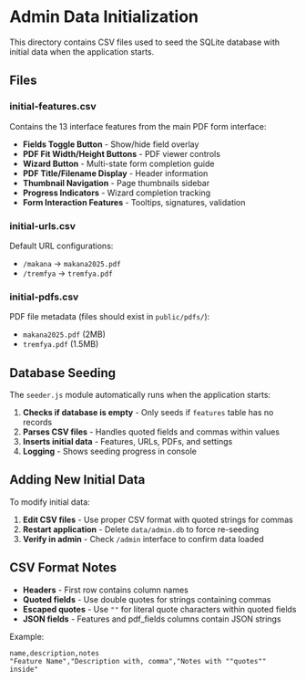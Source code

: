 # Admin Data Initialization

This directory contains CSV files used to seed the SQLite database with initial data when the application starts.

## Files

### initial-features.csv
Contains the 13 interface features from the main PDF form interface:
- **Fields Toggle Button** - Show/hide field overlay
- **PDF Fit Width/Height Buttons** - PDF viewer controls  
- **Wizard Button** - Multi-state form completion guide
- **PDF Title/Filename Display** - Header information
- **Thumbnail Navigation** - Page thumbnails sidebar
- **Progress Indicators** - Wizard completion tracking
- **Form Interaction Features** - Tooltips, signatures, validation

### initial-urls.csv
Default URL configurations:
- `/makana` → `makana2025.pdf`
- `/tremfya` → `tremfya.pdf`

### initial-pdfs.csv
PDF file metadata (files should exist in `public/pdfs/`):
- `makana2025.pdf` (2MB)
- `tremfya.pdf` (1.5MB)

## Database Seeding

The `seeder.js` module automatically runs when the application starts:

1. **Checks if database is empty** - Only seeds if `features` table has no records
2. **Parses CSV files** - Handles quoted fields and commas within values
3. **Inserts initial data** - Features, URLs, PDFs, and settings
4. **Logging** - Shows seeding progress in console

## Adding New Initial Data

To modify initial data:

1. **Edit CSV files** - Use proper CSV format with quoted strings for commas
2. **Restart application** - Delete `data/admin.db` to force re-seeding
3. **Verify in admin** - Check `/admin` interface to confirm data loaded

## CSV Format Notes

- **Headers** - First row contains column names
- **Quoted fields** - Use double quotes for strings containing commas
- **Escaped quotes** - Use `""` for literal quote characters within quoted fields
- **JSON fields** - Features and pdf_fields columns contain JSON strings

Example:
```csv
name,description,notes
"Feature Name","Description with, comma","Notes with ""quotes"" inside"
```